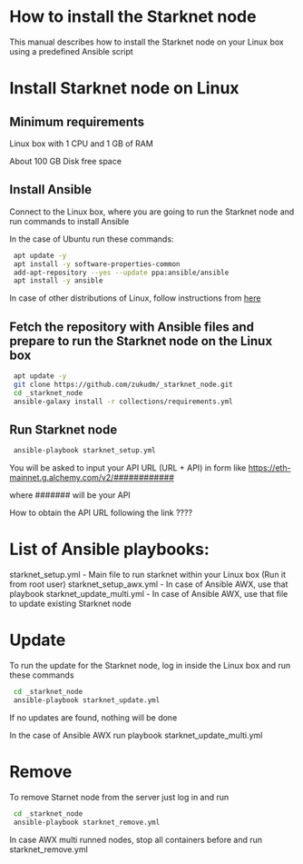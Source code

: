 # How to install the Starknet node

This manual describes how to install the Starknet node on your Linux box using a predefined Ansible script

# Install Starknet node on Linux

## Minimum requirements

Linux box with 1 CPU and 1 GB of RAM

About 100 GB Disk free space

## Install Ansible

Connect to the Linux box, where you are going to run the Starknet node and run commands to install Ansible

In the case of Ubuntu run these commands:

```bash
 apt update -y
 apt install -y software-properties-common
 add-apt-repository --yes --update ppa:ansible/ansible
 apt install -y ansible
```

In case of other distributions of Linux, follow instructions from [here](https://docs.ansible.com/ansible/latest/installation_guide/installation_distros.html)

## Fetch the repository with Ansible files and prepare to run the Starknet node on the Linux box

```bash
 apt update -y
 git clone https://github.com/zukudm/_starknet_node.git
 cd _starknet_node
 ansible-galaxy install -r collections/requirements.yml
```

## Run Starknet node

```bash
 ansible-playbook starknet_setup.yml
```

You will be asked to input your API URL (URL + API) in form like https://eth-mainnet.g.alchemy.com/v2/############

where ####### will be your API 

How to obtain the API URL following the link ????

# List of Ansible playbooks:

starknet_setup.yml - Main file to run starknet within your Linux box (Run it from root user)
starknet_setup_awx.yml - In case of Ansible AWX, use that playbook
starknet_update_multi.yml - In case of Ansible AWX, use that file to update existing Starknet node

# Update

To run the update for the Starknet node, log in inside the Linux box and run these commands

```bash
 cd _starknet_node
 ansible-playbook starknet_update.yml
```

If no updates are found, nothing will be done

In the case of Ansible AWX run playbook starknet_update_multi.yml

# Remove

To remove Starnet node from the server just log in and run

```bash
 cd _starknet_node
 ansible-playbook starknet_remove.yml
 ```
 
 In case AWX multi runned nodes, stop all containers before and run starknet_remove.yml
 
 
